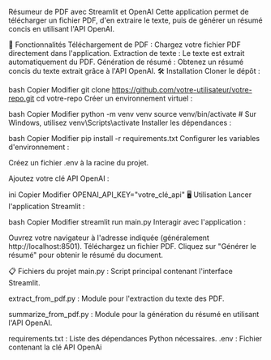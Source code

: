 Résumeur de PDF avec Streamlit et OpenAI
Cette application permet de télécharger un fichier PDF, d'en extraire le texte, puis de générer un résumé concis en utilisant l'API OpenAI.

🚀 Fonctionnalités
Téléchargement de PDF : Chargez votre fichier PDF directement dans l'application.
Extraction de texte : Le texte est extrait automatiquement du PDF.
Génération de résumé : Obtenez un résumé concis du texte extrait grâce à l'API OpenAI.
🛠️ Installation
Cloner le dépôt :

bash
Copier
Modifier
git clone https://github.com/votre-utilisateur/votre-repo.git
cd votre-repo
Créer un environnement virtuel :

bash
Copier
Modifier
python -m venv venv
source venv/bin/activate  # Sur Windows, utilisez venv\Scripts\activate
Installer les dépendances :

bash
Copier
Modifier
pip install -r requirements.txt
Configurer les variables d'environnement :

Créez un fichier .env à la racine du projet.

Ajoutez votre clé API OpenAI :

ini
Copier
Modifier
OPENAI_API_KEY="votre_clé_api"
🖥️ Utilisation
Lancer l'application Streamlit :

bash
Copier
Modifier
streamlit run main.py
Interagir avec l'application :

Ouvrez votre navigateur à l'adresse indiquée (généralement http://localhost:8501).
Téléchargez un fichier PDF.
Cliquez sur "Générer le résumé" pour obtenir le résumé du document.

📋 Fichiers du projet
main.py : Script principal contenant l'interface Streamlit.

extract_from_pdf.py : Module pour l'extraction du texte des PDF.

summarize_from_pdf.py : Module pour la génération du résumé en utilisant l'API OpenAI.

requirements.txt : Liste des dépendances Python nécessaires.
.env : Fichier contenant la clé API OpenAi